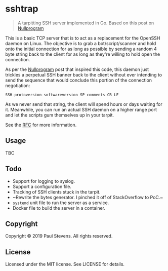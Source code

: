 # sshtrap
> A tarpitting SSH server implemented in Go. Based on this post on
> [Nullprogram][1]

This is a basic TCP server that is to act as a replacement for the OpenSSH daemon
on Linux. The objective is to grab a bot/script/scanner and hold onto the initial
connection for as long as possible by sending a random 4 byte string back to the
client for as long as they're willing to hold open the connection.

As per the [Nullprogram][1] post that inspired this code, this daemon just trickles a
perpetual SSH banner back to the client without ever intending to send the
sequence that would conclude this portion of the connection negotiation:

```
SSH-protoversion-softwareversion SP comments CR LF
```

As we never send that string, the client will spend hours or days waiting for
it. Meanwhile, you can run an actual SSH daemon on a higher range port and let
the scripts gum themselves up in your tarpit.

See the [RFC][2] for more information.

## Usage

TBC

## Todo

* Support for logging to syslog.
* Support a configuration file.
* Tracking of SSH clients stuck in the tarpit.
* ~Rewrite the bytes generator. I pinched it off of StackOverflow to PoC.~
* `systemd` unit file to run the server as a service.
* Docker file to build the server in a container.

## Copyright

Copyright &copy; 2019 Paul Stevens. All rights reserved.

## License

Licensed under the MIT license. See LICENSE for details.

[1]: https://nullprogram.com/blog/2019/03/22/
[2]: https://tools.ietf.org/html/rfc4253#section-4.2
